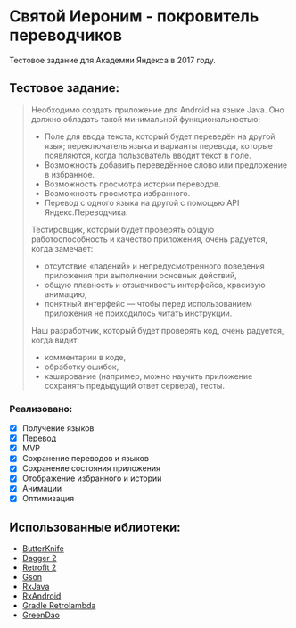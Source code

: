 # Святой Иероним - покровитель переводчиков
Тестовое задание для Академии Яндекса в 2017 году. 

## Тестовое задание:

> Необходимо создать приложение для Android на языке Java. Оно должно обладать такой минимальной функциональностью:
>
> * Поле для ввода текста, который будет переведён на другой язык; переключатель языка и варианты перевода, которые появляются, когда пользователь вводит текст в поле.
> * Возможность добавить переведённое слово или предложение в избранное.
> * Возможность просмотра истории переводов.
> * Возможность просмотра избранного.
> * Перевод с одного языка на другой с помощью API Яндекс.Переводчика.
>
> Тестировщик, который будет проверять общую работоспособность и качество приложения, очень радуется, когда замечает:
>
> * отсутствие «падений» и непредусмотренного поведения приложения при выполнении основных действий,
> * общую плавность и отзывчивость интерфейса, красивую анимацию,
> * понятный интерфейс — чтобы перед использованием приложения не приходилось читать инструкции.
> 
>  Наш разработчик, который будет проверять код, очень радуется, когда видит:
> 
>* комментарии в коде,
>* обработку ошибок,
>* кэширование (например, можно научить приложение сохранять предыдущий ответ сервера), тесты.

### Реализовано:

- [x] Получение языков
- [x] Перевод 
- [x] MVP 
- [x] Сохранение переводов и языков
- [x] Сохранение состояния приложения
- [x] Отображение избранного и истории
- [x] Анимации
- [x] Оптимизация

## Использованные иблиотеки:

* [ButterKnife](https://github.com/JakeWharton/butterknife)
* [Dagger 2](https://github.com/google/dagger)
* [Retrofit 2](https://github.com/square/retrofit)
* [Gson](https://github.com/google/gson)
* [RxJava](https://github.com/ReactiveX/RxJava)
* [RxAndroid](https://github.com/ReactiveX/RxAndroid)
* [Gradle Retrolambda](https://github.com/evant/gradle-retrolambda)
* [GreenDao](https://github.com/greenrobot/greenDAO)
